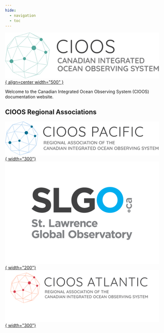 ```yaml
---
hide:
  - navigation
  - toc
---
```


[![CIOOS logo](assets/logos/cioos-national-color.en.svg){ align=center width="500" }](https://cioos.ca/)

Welcome to the Canadian Integrated Ocean Observing System (CIOOS) documentation website.

 



## CIOOS Regional Associations

[![CIOOS Pacific](./assets/logos/pacific_en.png){ width="300"}](https://cioospacific.ca/fr/accueil/)
[![SLGO Logo](./assets/logos/SLGO_Logo.png){ width="200"}](https://ogsl.ca/fr/accueil/)
[![CIOOS Atlantique](./assets/logos/CioosAtl_EN.PNG){ width="300"}](https://cioosatlantic.ca/fr/) 